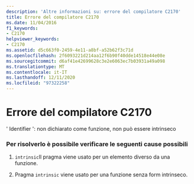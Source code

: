 ```yaml
---
description: 'Altre informazioni su: errore del compilatore C2170'
title: Errore del compilatore C2170
ms.date: 11/04/2016
f1_keywords:
- C2170
helpviewer_keywords:
- C2170
ms.assetid: d5c663f0-2459-4e11-a8bf-a52b62f3c71d
ms.openlocfilehash: 2f6093221d214aa12f6b90f40dde14518e44e08e
ms.sourcegitcommit: d6af41e42699628c3e2e6063ec7b03931a49a098
ms.translationtype: MT
ms.contentlocale: it-IT
ms.lasthandoff: 12/11/2020
ms.locfileid: "97322258"
---
```

# <a name="compiler-error-c2170"></a>Errore del compilatore C2170

' Identifier ': non dichiarato come funzione, non può essere intrinseco

### <a name="to-fix-by-checking-the-following-possible-causes"></a>Per risolverlo è possibile verificare le seguenti cause possibili

1. `intrinsic`Il pragma viene usato per un elemento diverso da una funzione.

1. Pragma `intrinsic` viene usato per una funzione senza form intrinseco.

